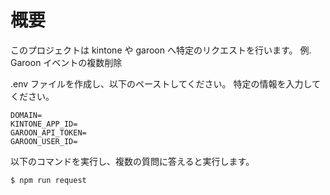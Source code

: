 # 概要

このプロジェクトは kintone や garoon へ特定のリクエストを行います。
例. Garoon イベントの複数削除

.env ファイルを作成し、以下のペーストしてください。
特定の情報を入力してください。

```
DOMAIN=
KINTONE_APP_ID=
GAROON_API_TOKEN=
GAROON_USER_ID=
```

以下のコマンドを実行し、複数の質問に答えると実行します。

```
$ npm run request
```

